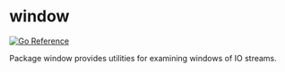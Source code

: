 # window

[![Go Reference](https://pkg.go.dev/badge/github.com/cespare/window.svg)](https://pkg.go.dev/github.com/cespare/window)

Package window provides utilities for examining windows of IO streams.
